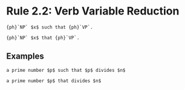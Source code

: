 Rule 2.2: Verb Variable Reduction
=================================


```{rewrite-rule}
{ph}`NP` $x$ such that {ph}`VP`.

{ph}`NP` $x$ that {ph}`VP`.
```


Examples
--------

```{rewrite-rule}
a prime number $p$ such that $p$ divides $n$

a prime number $p$ that divides $n$
```
